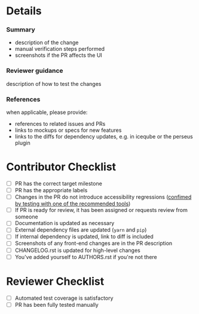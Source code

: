 # Details

<!--
Using the template:

 1. Leave all headlines in place
 2. Replace instructional texts with your own words
 3. Tick of completed checklist items as you complete them
 4. Feel free to skip checklist items that aren't applicable
-->

### Summary

* description of the change
* manual verification steps performed
* screenshots if the PR affects the UI

### Reviewer guidance

description of how to test the changes

### References

when applicable, please provide:

* references to related issues and PRs
* links to mockups or specs for new features
* links to the diffs for dependency updates, e.g. in iceqube or the perseus plugin

# Contributor Checklist

- [ ] PR has the correct target milestone
- [ ] PR has the appropriate labels
- [ ] Changes in the PR do not introduce accessibility regressions ([confimed by testing with one of the recommended tools](http://kolibri.readthedocs.io/en/develop/dev/manual_testing.html#accessibility-a11y-testing))
- [ ] If PR is ready for review, it has been assigned or requests review from someone
- [ ] Documentation is updated as necessary
- [ ] External dependency files are updated (`yarn` and `pip`)
- [ ] If internal dependency is updated, link to diff is included
- [ ] Screenshots of any front-end changes are in the PR description
- [ ] CHANGELOG.rst is updated for high-level changes
- [ ] You've added yourself to AUTHORS.rst if you're not there

# Reviewer Checklist

- [ ] Automated test coverage is satisfactory
- [ ] PR has been fully tested manually
